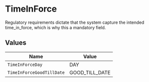# TimeInForce

Regulatory requirements dictate that the system capture the intended time_in_force, which is why this a mandatory field.


## Values

| Name                      | Value                     |
| ------------------------- | ------------------------- |
| `TimeInForceDay`          | DAY                       |
| `TimeInForceGoodTillDate` | GOOD_TILL_DATE            |